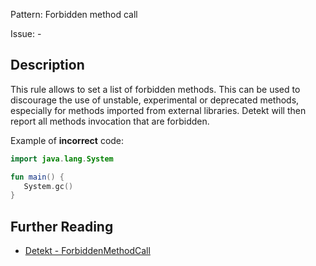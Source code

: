 Pattern: Forbidden method call

Issue: -

## Description

This rule allows to set a list of forbidden methods. This can be used to discourage the use of unstable, experimental or deprecated methods, especially for methods imported from external libraries. Detekt will then report all methods invocation that are forbidden.

Example of **incorrect** code:

```kotlinimport java.lang.System
fun main() {   System.gc()}```

## Further Reading

* [Detekt - ForbiddenMethodCall](https://detekt.dev/docs/rules/style/#forbiddenmethodcall)
